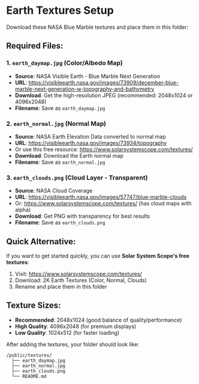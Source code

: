 # Earth Textures Setup

Download these NASA Blue Marble textures and place them in this folder:

## Required Files:

### 1. `earth_daymap.jpg` (Color/Albedo Map)

- **Source**: NASA Visible Earth - Blue Marble Next Generation
- **URL**: https://visibleearth.nasa.gov/images/73909/december-blue-marble-next-generation-w-topography-and-bathymetry
- **Download**: Get the high-resolution JPEG (recommended: 2048x1024 or 4096x2048)
- **Filename**: Save as `earth_daymap.jpg`

### 2. `earth_normal.jpg` (Normal Map)

- **Source**: NASA Earth Elevation Data converted to normal map
- **URL**: https://visibleearth.nasa.gov/images/73934/topography
- Or use this free resource: https://www.solarsystemscope.com/textures/
- **Download**: Download the Earth normal map
- **Filename**: Save as `earth_normal.jpg`

### 3. `earth_clouds.png` (Cloud Layer - Transparent)

- **Source**: NASA Cloud Coverage
- **URL**: https://visibleearth.nasa.gov/images/57747/blue-marble-clouds
- Or: https://www.solarsystemscope.com/textures/ (has cloud maps with alpha)
- **Download**: Get PNG with transparency for best results
- **Filename**: Save as `earth_clouds.png`

## Quick Alternative:

If you want to get started quickly, you can use **Solar System Scope's free textures**:

1. Visit: https://www.solarsystemscope.com/textures/
2. Download: 2K Earth Textures (Color, Normal, Clouds)
3. Rename and place them in this folder

## Texture Sizes:

- **Recommended**: 2048x1024 (good balance of quality/performance)
- **High Quality**: 4096x2048 (for premium displays)
- **Low Quality**: 1024x512 (for faster loading)

After adding the textures, your folder should look like:

```
/public/textures/
  ├── earth_daymap.jpg
  ├── earth_normal.jpg
  ├── earth_clouds.png
  └── README.md
```
